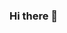 ### Hi there 👋

<!--
**lucas-macena/lucas-macena** is a ✨ _special_ ✨ repository because its `README.md` (this file) appears on your GitHub profile.


- 🔭 I’m currently working on electrical engineering.
- 🌱 I’m currently learning javascript in order to improve my skill at job.
- 👯 I’m looking to collaborate on coding at embedded systems to solve simple tasks.
- 💬 Ask me about ideas and solutions about electronic.
- 📫 How to reach me: lucasmacenal45@gmail.com


